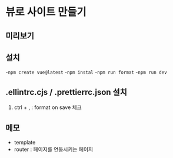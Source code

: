 # 뷰로 사이트 만들기

## 미리보기

## 설치
-`npm create vue@latest`
-`npm instal`
-`npm run format`
-`npm run dev`

## .ellintrc.cjs / .prettierrc.json 설치
1. ctrl + , : format on save 체크

## 메모
- template
- router : 페이지를 연동시키는 페이지
